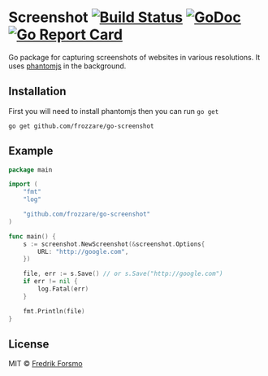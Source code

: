 # Screenshot [![Build Status](https://travis-ci.org/frozzare/go-screenshot.svg?branch=master)](https://travis-ci.org/frozzare/go-screenshot) [![GoDoc](https://godoc.org/github.com/frozzare/go-screenshot?status.svg)](https://godoc.org/github.com/frozzare/go-screenshot) [![Go Report Card](https://goreportcard.com/badge/github.com/frozzare/go-screenshot)](https://goreportcard.com/report/github.com/frozzare/go-screenshot)

Go package for capturing screenshots of websites in various resolutions. It uses [phantomjs](http://phantomjs.org/) in the background.

## Installation

First you will need to install phantomjs then you can run `go get`

```
go get github.com/frozzare/go-screenshot
```

## Example

```go
package main

import (
	"fmt"
	"log"

	"github.com/frozzare/go-screenshot"
)

func main() {
	s := screenshot.NewScreenshot(&screenshot.Options{
		URL: "http://google.com",
	})

	file, err := s.Save() // or s.Save("http://google.com")
	if err != nil {
		log.Fatal(err)
	}

	fmt.Println(file)
}
```

## License

MIT © [Fredrik Forsmo](https://github.com/frozzare)